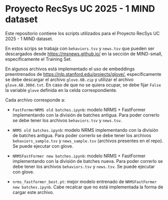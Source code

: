 # Proyecto RecSys UC 2025 - 1 MIND dataset

Este repositorio contiene los scripts utilizados para el Proyecto RecSys UC 2025 - 1 MIND dataset. 

En estos scrips se trabaja con `behaviors.tsv` y `news.tsv` que pueden ser descargados desde https://msnews.github.io/ en la sección de MIND-small, específicamente el Training Set.

En algunos archivos está implementado el uso de embeddings preentrenados de https://nlp.stanford.edu/projects/glove/, específicamente se debe descargar el archivo `glove.6B.zip` y utilizar el archivo `glove.6B.300d.txt`. En caso de que no se quiera ocupar, se debe fijar `False` la variable `glove` definida en la celda correspondiente.

Cada archivo corresponde a:

- `FastFormerNRMS old batches.ipynb`: modelo NRMS + FastFormer implementando con la división de batches antigua. Para poder correrlo se debe tener los archivos `behaviors.tsv` y `news.tsv`.

- `NRMS old batches.ipynb`: modelo NRMS implementando con la división de batches antigua. Para poder correrlo se debe tener los archivos `behaviors_sample.tsv` y `news_sample.tsv` (archivos presentes en el repo). Se puede ejecutar con glove.

- `NRMSFastFormer new batches.ipynb`: modelo NRMS + FastFormer implementando con la división de batches nueva. Para poder correrlo se debe tener los archivos `behaviors.tsv` y `news.tsv`. Se puede ejecutar con glove.

- `nrms_fastformer_best.pt`: mejor modelo entrenado de `NRMSFastFormer new batches.ipynb`. Cabe recalcar que no está implementada la forma de cargar este archivo.